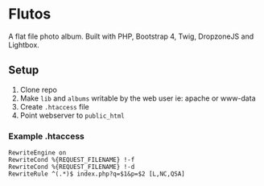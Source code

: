 # Flutos
A flat file photo album. Built with PHP, Bootstrap 4, Twig, DropzoneJS and Lightbox.

## Setup
1. Clone repo
2. Make ```lib``` and ```albums``` writable by the web user ie: apache or www-data
3. Create ```.htaccess``` file
4. Point webserver to ```public_html```

### Example .htaccess
```
RewriteEngine on
RewriteCond %{REQUEST_FILENAME} !-f
RewriteCond %{REQUEST_FILENAME} !-d
RewriteRule ^(.*)$ index.php?q=$1&p=$2 [L,NC,QSA]
```
